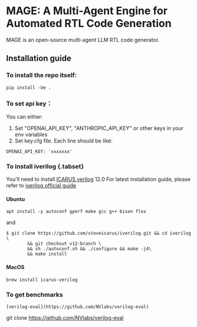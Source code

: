 # MAGE: A Multi-Agent Engine for Automated RTL Code Generation

MAGE is an open-source multi-agent LLM RTL code generator.

## Installation guide

### To install the repo itself:
```
pip install -Ue .
```

### To set api key：
You can either:
1. Set "OPENAI_API_KEY", "ANTHROPIC_API_KEY" or other keys in your env variables
2. Set key.cfg file. Each line should be like:

```
OPENAI_API_KEY: 'xxxxxxx'
```

### To install iverilog {.tabset}
You'll need to install [ICARUS verilog](https://github.com/steveicarus/iverilog) 12.0
For latest installation guide, please refer to [iverilog official guide](https://steveicarus.github.io/iverilog/usage/installation.html)
#### Ubuntu
```
apt install -y autoconf gperf make gcc g++ bison flex
```
and
```
$ git clone https://github.com/steveicarus/iverilog.git && cd iverilog \
        && git checkout v12-branch \
        && sh ./autoconf.sh && ./configure && make -j4\
        && make install
```
#### MacOS
```
brew install icarus-verilog
```

### To get benchmarks
```
[verilog-eval](https://github.com/NVlabs/verilog-eval)
```
git clone https://github.com/NVlabs/verilog-eval
```
